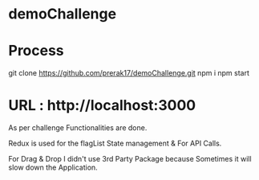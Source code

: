 ﻿# demoChallenge
 
# Process

git clone https://github.com/prerak17/demoChallenge.git
npm i
npm start

# URL : http://localhost:3000

As per challenge Functionalities are done.

Redux is used for the flagList State management & For API Calls.

For Drag & Drop I didn't use 3rd Party Package because Sometimes it will slow down the Application.
